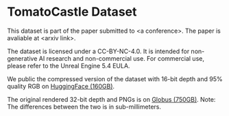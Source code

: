 # TomatoCastle Dataset

This dataset is part of the paper submitted to <a conference\>. The paper is avaliable at <arxiv link\>.

The dataset is licensed under a CC-BY-NC-4.0. It is intended for non-generative AI research and non-commercial use. For commercial use, please refer to the Unreal Engine 5.4 EULA.

We public the compressed version of the dataset with 16-bit depth and 95\% quality RGB on [HuggingFace (160GB)](https://huggingface.co/datasets/XingjianLi/tomatotest).

The original rendered 32-bit depth and PNGs is on [Globus (750GB)](https://app.globus.org/file-manager?origin_id=b2e1b583-53be-4933-9d4f-70c83425bb79&origin_path=%2F). Note: The differences between the two is in sub-millimeters.
